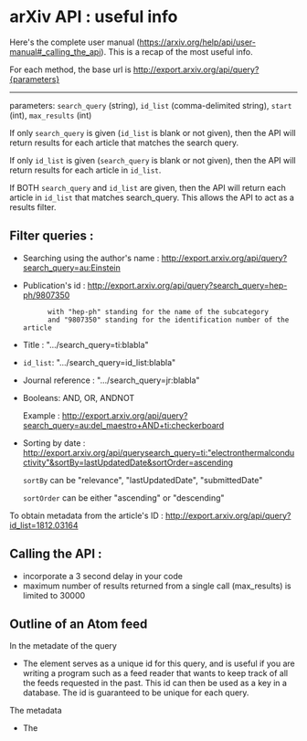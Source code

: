 # arXiv API : useful info
Here's the complete user manual (https://arxiv.org/help/api/user-manual#_calling_the_api). This is a recap of the most useful info.


For each method, the base url is
http://export.arxiv.org/api/query?{parameters}

------------------------------------

parameters: `search_query` (string), `id_list` (comma-delimited string), `start` (int), `max_results`	(int)


If only `search_query` is given (`id_list` is blank or not given), then the API will return results for each article that matches the search query.

If only `id_list` is given (`search_query` is blank or not given), then the API will return results for each article in `id_list`.

If BOTH `search_query` and `id_list` are given, then the API will return each article in `id_list` that matches search_query. This allows the API to act as a results filter.


Filter queries : 
---

- Searching using the author's name : http://export.arxiv.org/api/query?search_query=au:Einstein
- Publication's id : http://export.arxiv.org/api/query?search_query=hep-ph/9807350
            
            with "hep-ph" standing for the name of the subcategory
            and "9807350" standing for the identification number of the article
           
- Title : ".../search_query=ti:blabla"
- `id_list`: ".../search_query=id_list:blabla"
- Journal reference : ".../search_query=jr:blabla"
- Booleans: AND, OR, ANDNOT

  Example : http://export.arxiv.org/api/query?search_query=au:del_maestro+AND+ti:checkerboard

- Sorting by date :  http://export.arxiv.org/api/querysearch_query=ti:"electronthermalconductivity"&sortBy=lastUpdatedDate&sortOrder=ascending
  
  `sortBy` can be "relevance", "lastUpdatedDate", "submittedDate"
  
  `sortOrder` can be either "ascending" or "descending"


To obtain metadata from the article's ID : 
http://export.arxiv.org/api/query?id_list=1812.03164


Calling the API :
---
- incorporate a 3 second delay in your code
- maximum number of results returned from a single call (max_results) is limited to 30000


Outline of an Atom feed
---
In the metadate of the query
- The <id> element serves as a unique id for this query, and is useful if you are writing a program such as a feed reader that wants to keep track of all the feeds requested in the past. This id can then be used as a key in a database. The id is guaranteed to be unique for each query.
  
The <entry> metadata
- The <title> element contains the title of the article returned
- The <id> element contains a url that resolves to the abstract page for that article :
  
  <id xmlns="http://www.w3.org/2005/Atom">
    http://arxiv.org/abs/hep-ex/0307015
  </id>
  
  If you want only the arXiv id for the article, you can remove the leading http://arxiv.org/abs/ in the <id>.
  
- The <published> tag contains the date in which the first version of this article was submitted and processed.
  
- There is one <author> element for each author of the paper in order of authorship. Each <author> element has a <name> sub-element which contains the name of the author.

- For each entry, there are up to three <link> elements, distinguished by their rel and title attributes.

  <link xmlns="http://www.w3.org/2005/Atom" title="pdf" href="http://arxiv.org/pdf/hep-ex/0307015v1" rel="related" type="application/pdf"/>
  
  rel=alternate	; title=-	; refers to an abstract page ; always present	
  
  rel=related	; title=pdf	; refers to a pdf ; always present	
  
  rel=related	; title=doi	; resolved doi ; not always present	

- If the author has provided a journal reference for the article, then there will be a <arxiv:journal_ref> element with this information:


  

